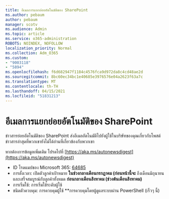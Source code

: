 ```yaml
---
title: อีเมลการแยกย่อยอัตโนมัติของ SharePoint
ms.author: pebaum
author: pebaum
manager: scotv
ms.audience: Admin
ms.topic: article
ms.service: o365-administration
ROBOTS: NOINDEX, NOFOLLOW
localization_priority: Normal
ms.collection: Adm_O365
ms.custom:
- "9003118"
- "5894"
ms.openlocfilehash: f6d682947f1184c4576fca9d972da8c4cd48ae2d
ms.sourcegitcommit: 8bc60ec34bc1e40685e3976576e04a2623f63a7c
ms.translationtype: MT
ms.contentlocale: th-TH
ms.lasthandoff: 04/15/2021
ms.locfileid: "51831213"
---
```

# <a name="sharepoint-auto-digest-email"></a>อีเมลการแยกย่อยอัตโนมัติของ SharePoint

ข่าวสารย่อยอัตโนมัติของ SharePoint ส่งอีเมลอัตโนมัติไปยังผู้ใช้ในบริษัทของคุณเกี่ยวกับโพสต์ข่าวสารล่าสุดที่พวกเขายังไม่ได้อ่านที่เกี่ยวข้องกับพวกเขา

หากต้องการข้อมูลเพิ่มเติม โปรดไปที่ [https://aka.ms/autonewsdigest](https://aka.ms/autonewsdigest)

- ID โรดแมปของ Microsoft 365:  [64685](https://www.microsoft.com/microsoft-365/roadmap?filters=&featureid=64685)
- การตั้งเวลา: เปิดตัวลูกค้าเป้าหมาย **ในช่วงกลางเดือนกรกฎาคม (ก่อนหน้านี้จะ** ถึงเดือนมิถุนายนและเสร็จสมบูรณ์กับลูกค้าทั้งหมด **ก่อนกลางเดือนสิงหาคม (ช่วงต้นเดือนสิงหาคม)**
- การเริ่มใช้: การเริ่มใช้ระดับผู้ใช้
- ชนิดตัวควบคุม: การควบคุมผู้ใช้ **การควบคุมโดยผู้ดูแลระบบผ่าน PowerShell (เร็วๆ นี้)

